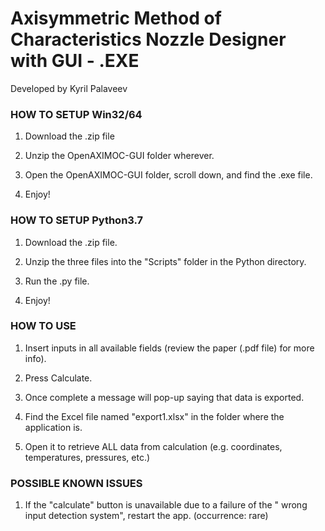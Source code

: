 # Axisymmetric Method of Characteristics Nozzle Designer with GUI - .EXE
  Developed by Kyril Palaveev

### HOW TO SETUP Win32/64

1. Download the .zip file

2. Unzip the OpenAXIMOC-GUI folder wherever.

3. Open the OpenAXIMOC-GUI folder, scroll down, and find the .exe file.

4. Enjoy!


### HOW TO SETUP Python3.7

1. Download the .zip file.

2. Unzip the three files into the "Scripts" folder in the Python directory.

3. Run the .py file.

4. Enjoy!


### HOW TO USE

1. Insert inputs in all available fields (review the paper (.pdf file) for more info).

2. Press Calculate.

3. Once complete a message will pop-up saying that data is exported.

4. Find the Excel file named "export1.xlsx" in the folder where the application is.

5. Open it to retrieve ALL data from calculation (e.g. coordinates, temperatures, pressures, etc.)

### POSSIBLE KNOWN ISSUES

1. If the "calculate" button is unavailable due to a failure of the " wrong input detection system", restart the app. (occurrence: rare)


